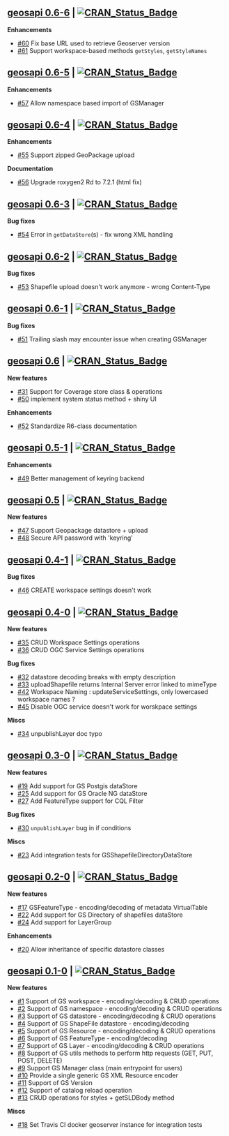## [geosapi 0.6-6](https://cran.r-project.org/package=geosapi) | [![CRAN_Status_Badge](https://img.shields.io/badge/CRAN-published-blue.svg)](https://cran.r-project.org/package=geosapi)

**Enhancements**

* [#60](https://github.com/eblondel/geosapi/issues/60) Fix base URL used to retrieve Geoserver version
* [#61](https://github.com/eblondel/geosapi/issues/61) Support workspace-based methods `getStyles`, `getStyleNames`


## [geosapi 0.6-5](https://cran.r-project.org/package=geosapi) | [![CRAN_Status_Badge](https://img.shields.io/badge/CRAN-published-blue.svg)](https://cran.r-project.org/package=geosapi)

**Enhancements**

* [#57](https://github.com/eblondel/geosapi/issues/57) Allow namespace based import of GSManager

## [geosapi 0.6-4](https://cran.r-project.org/package=geosapi) | [![CRAN_Status_Badge](https://img.shields.io/badge/CRAN-published-blue.svg)](https://cran.r-project.org/package=geosapi)

**Enhancements**

* [#55](https://github.com/eblondel/geosapi/issues/55) Support zipped GeoPackage upload

**Documentation**

* [#56](https://github.com/eblondel/geosapi/issues/56) Upgrade roxygen2 Rd to 7.2.1 (html fix)

## [geosapi 0.6-3](https://cran.r-project.org/package=geosapi) | [![CRAN_Status_Badge](https://img.shields.io/badge/CRAN-published-blue.svg)](https://cran.r-project.org/src/contrib/Archive/geosapi/geosapi_0.6-3.tar.gz)

**Bug fixes**

* [#54](https://github.com/eblondel/geosapi/issues/54) Error in `getDataStore`(s) - fix wrong XML handling


## [geosapi 0.6-2](https://cran.r-project.org/src/contrib/Archive/geosapi/geosapi_0.6-2.tar.gz) | [![CRAN_Status_Badge](https://img.shields.io/badge/CRAN-published-blue.svg)](https://cran.r-project.org/src/contrib/Archive/geosapi/geosapi_0.6-2.tar.gz)

**Bug fixes**

* [#53](https://github.com/eblondel/geosapi/issues/53) Shapefile upload doesn't work anymore - wrong Content-Type

## [geosapi 0.6-1](https://cran.r-project.org/src/contrib/Archive/geosapi/geosapi_0.6-1.tar.gz) | [![CRAN_Status_Badge](https://img.shields.io/badge/CRAN-published-blue.svg)](https://cran.r-project.org/src/contrib/Archive/geosapi/geosapi_0.6-1.tar.gz)

**Bug fixes**

* [#51](https://github.com/eblondel/geosapi/issues/51) Trailing slash may encounter issue when creating GSManager

## [geosapi 0.6](https://cran.r-project.org/src/contrib/Archive/geosapi/geosapi_0.6.tar.gz) | [![CRAN_Status_Badge](https://img.shields.io/badge/CRAN-published-blue.svg)](https://cran.r-project.org/src/contrib/Archive/geosapi/geosapi_0.6.tar.gz)

**New features**

* [#31](https://github.com/eblondel/geosapi/issues/31) Support for Coverage store class & operations
* [#50](https://github.com/eblondel/geosapi/issues/50) implement system status method + shiny UI

**Enhancements**

* [#52](https://github.com/eblondel/geosapi/issues/52) Standardize R6-class documentation


## [geosapi 0.5-1](https://cran.r-project.org/src/contrib/Archive/geosapi/geosapi_0.5-1.tar.gz) | [![CRAN_Status_Badge](https://img.shields.io/badge/CRAN-published-blue.svg)](https://cran.r-project.org/src/contrib/Archive/geosapi/geosapi_0.5-1.tar.gz)

**Enhancements**

* [#49](https://github.com/eblondel/geosapi/issues/49) Better management of keyring backend


## [geosapi 0.5](https://cran.r-project.org/src/contrib/Archive/geosapi/geosapi_0.5.tar.gz) | [![CRAN_Status_Badge](https://img.shields.io/badge/CRAN-published-blue.svg)](https://cran.r-project.org/src/contrib/Archive/geosapi/geosapi_0.5.tar.gz)

**New features**

* [#47](https://github.com/eblondel/geosapi/issues/47) Support Geopackage datastore + upload
* [#48](https://github.com/eblondel/geosapi/issues/48) Secure API password with 'keyring'


## [geosapi 0.4-1](https://cran.r-project.org/src/contrib/Archive/geosapi/geosapi_0.4-1.tar.gz) | [![CRAN_Status_Badge](https://img.shields.io/badge/CRAN-published-blue.svg)](https://cran.r-project.org/src/contrib/Archive/geosapi/geosapi_0.4-1.tar.gz)

**Bug fixes**

* [#46](https://github.com/eblondel/geosapi/issues/46) CREATE workspace settings doesn't work 

## [geosapi 0.4-0](https://cran.r-project.org/src/contrib/Archive/geosapi/geosapi_0.4-0.tar.gz) | [![CRAN_Status_Badge](https://img.shields.io/badge/CRAN-published-blue.svg)](https://cran.r-project.org/src/contrib/Archive/geosapi/geosapi_0.4-0.tar.gz)

**New features**

* [#35](https://github.com/eblondel/geosapi/issues/35) CRUD Workspace Settings operations
* [#36](https://github.com/eblondel/geosapi/issues/36) CRUD OGC Service Settings operations

**Bug fixes**

* [#32](https://github.com/eblondel/geosapi/issues/32) datastore decoding breaks with empty description
* [#33](https://github.com/eblondel/geosapi/issues/33) uploadShapefile returns Internal Server error linked to mimeType
* [#42](https://github.com/eblondel/geosapi/issues/42) Workspace Naming : updateServiceSettings, only lowercased workspace names ?
* [#45](https://github.com/eblondel/geosapi/issues/45) Disable OGC service doesn't work for worskpace settings

**Miscs**

* [#34](https://github.com/eblondel/geosapi/issues/34) unpublishLayer doc typo


## [geosapi 0.3-0](https://cran.r-project.org/src/contrib/Archive/geosapi/geosapi_0.3-0.tar.gz) | [![CRAN_Status_Badge](https://img.shields.io/badge/CRAN-published-blue.svg)](https://cran.r-project.org/src/contrib/Archive/geosapi/geosapi_0.3-0.tar.gz)

**New features**

* [#19](https://github.com/eblondel/geosapi/issues/19) Add support for GS Postgis dataStore
* [#25](https://github.com/eblondel/geosapi/issues/25) Add support for GS Oracle NG dataStore
* [#27](https://github.com/eblondel/geosapi/issues/27) Add FeatureType support for CQL Filter

**Bug fixes**

* [#30](https://github.com/eblondel/geosapi/issues/30) `unpublishLayer` bug in if conditions

**Miscs**

* [#23](https://github.com/eblondel/geosapi/issues/23) Add integration tests for GSShapefileDirectoryDataStore



## [geosapi 0.2-0](https://cran.r-project.org/src/contrib/Archive/geosapi/geosapi_0.2-0.tar.gz) | [![CRAN_Status_Badge](https://img.shields.io/badge/CRAN-published-blue.svg)](https://cran.r-project.org/src/contrib/Archive/geosapi/geosapi_0.2-0.tar.gz)

**New features**

* [#17](https://github.com/eblondel/geosapi/issues/17) GSFeatureType - encoding/decoding of metadata VirtualTable
* [#22](https://github.com/eblondel/geosapi/issues/22) Add support for GS Directory of shapefiles dataStore
* [#24](https://github.com/eblondel/geosapi/issues/24) Add support for LayerGroup


**Enhancements**

* [#20](https://github.com/eblondel/geosapi/issues/20) Allow inheritance of specific datastore classes


## [geosapi 0.1-0](https://cran.r-project.org/src/contrib/Archive/geosapi/geosapi_0.1-0.tar.gz) | [![CRAN_Status_Badge](https://img.shields.io/badge/CRAN-published-blue.svg)](https://cran.r-project.org/src/contrib/Archive/geosapi/geosapi_0.1-0.tar.gz)

**New features**

* [#1](https://github.com/eblondel/geosapi/issues/1) Support of GS workspace - encoding/decoding & CRUD operations
* [#2](https://github.com/eblondel/geosapi/issues/2) Support of GS namespace - encoding/decoding & CRUD operations
* [#3](https://github.com/eblondel/geosapi/issues/3) Support of GS datastore - encoding/decoding & CRUD operations
* [#4](https://github.com/eblondel/geosapi/issues/4) Support of GS ShapeFile datastore - encoding/decoding
* [#5](https://github.com/eblondel/geosapi/issues/5) Support of GS Resource - encoding/decoding & CRUD operations
* [#6](https://github.com/eblondel/geosapi/issues/6) Support of GS FeatureType - encoding/decoding
* [#7](https://github.com/eblondel/geosapi/issues/7) Support of GS Layer - encoding/decoding & CRUD operations
* [#8](https://github.com/eblondel/geosapi/issues/8) Support of GS utils methods to perform http requests (GET, PUT, POST, DELETE)
* [#9](https://github.com/eblondel/geosapi/issues/9) Support GS Manager class (main entrypoint for users)
* [#10](https://github.com/eblondel/geosapi/issues/10) Provide a single generic GS XML Resource encoder
* [#11](https://github.com/eblondel/geosapi/issues/11) Support of GS Version
* [#12](https://github.com/eblondel/geosapi/issues/12) Support of catalog reload operation
* [#13](https://github.com/eblondel/geosapi/issues/13) CRUD operations for styles + getSLDBody method

**Miscs**

* [#18](https://github.com/eblondel/geosapi/issues/18) Set Travis CI docker geoserver instance for integration tests
